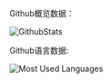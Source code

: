 Github概览数据：

![GithubStats](https://github-readme-stats.vercel.app/api?username=eluosir&show_icons=true&theme=dark&count_private=true)

Github语言数据:

![Most Used Languages](https://github-readme-stats.vercel.app/api/top-langs/?username=eluosir&theme=dark&layout=compact)
